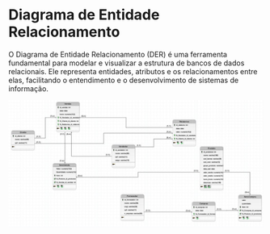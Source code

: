 # Diagrama de Entidade Relacionamento
O Diagrama de Entidade Relacionamento (DER) é uma ferramenta fundamental para modelar e visualizar a estrutura de bancos de dados relacionais. Ele representa entidades, atributos e os relacionamentos entre elas, facilitando o entendimento e o desenvolvimento de sistemas de informação.

![diagramadeder](https://github.com/RYHBTG/IMAGESDUMP/blob/main/IMAGES%20OVERLEAF/Diagrama%20de%20DER%20COMP.jpg)
